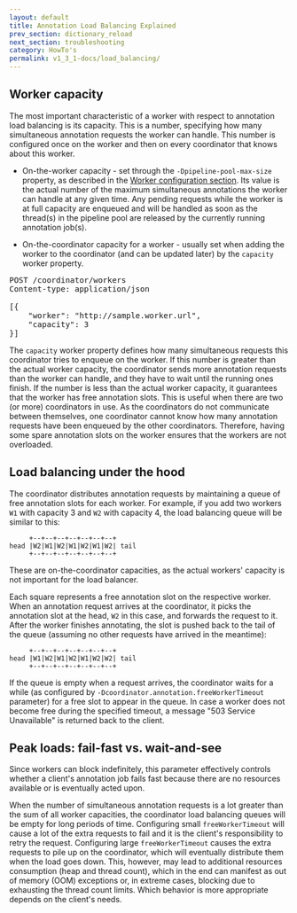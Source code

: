 ```yaml
---
layout: default
title: Annotation Load Balancing Explained
prev_section: dictionary_reload
next_section: troubleshooting
category: HowTo's
permalink: v1_3_1-docs/load_balancing/
---
```


## Worker capacity

The most important characteristic of a worker with respect to annotation load balancing is its capacity. This is a number, specifying how many simultaneous annotation requests the worker can handle. This number is configured once on the worker and then on every coordinator that knows about this worker.

* On-the-worker capacity - set through the `-Dpipeline-pool-max-size` property, as described in the <a href="{{ site.baseurl }}/v1_3_1-docs/ces_components">Worker configuration section</a>.
Its value is the actual number of the maximum simultaneous annotations the worker can handle at any given time. Any pending requests while the worker is at full capacity are enqueued and will be handled as soon as the thread(s) in the pipeline pool are released by the currently running annotation job(s).

* On-the-coordinator capacity for a worker - usually set when adding the worker to the coordinator (and can be updated later) by the `capacity` worker property.

<pre></code>POST /coordinator/workers
Content-type: application/json

[{
    "worker": "http://sample.worker.url",
    "capacity": 3
}]</code></pre>

The `capacity` worker property defines how many simultaneous requests this coordinator tries to enqueue on the worker. If this number is greater than the actual worker capacity, the coordinator sends more annotation requests than the worker can handle, and they have to wait until the running ones finish. If the number is less than the actual worker capacity, it guarantees that the worker has free annotation slots. This is useful when there are two (or more) coordinators in use. As the coordinators do not communicate between themselves, one coordinator cannot know how many annotation requests have been enqueued by the other coordinators. Therefore, having some spare annotation slots on the worker ensures that the workers are not overloaded.

## Load balancing under the hood

The coordinator distributes annotation requests by maintaining a queue of free annotation slots for each worker. For example, if you add two workers `W1` with capacity 3 and `W2` with capacity 4, the load balancing queue will be similar to this:

<pre><code>     +--+--+--+--+--+--+--+
head |W2|W1|W2|W1|W2|W1|W2| tail
     +--+--+--+--+--+--+--+</code></pre>

<div class="note-badge">
These are on-the-coordinator capacities, as the actual workers' capacity is not important for the load balancer.
</div>

Each square represents a free annotation slot on the respective worker. When an annotation request arrives at the coordinator, it picks the annotation slot at the head, `W2` in this case, and forwards the request to it. After the worker finishes annotating, the slot is pushed back to the tail of the queue (assuming no other requests have arrived in the meantime):

<pre><code>     +--+--+--+--+--+--+--+
head |W1|W2|W1|W2|W1|W2|W2| tail
     +--+--+--+--+--+--+--+</code></pre>

If the queue is empty when a request arrives, the coordinator waits for a while (as configured by `-Dcoordinator.annotation.freeWorkerTimeout` parameter) for a free slot to appear in the queue. In case a worker does not become free during the specified timeout, a message "503 Service Unavailable" is returned back to the client.

## Peak loads: fail-fast vs. wait-and-see

Since workers can block indefinitely, this parameter effectively controls whether a client's annotation job fails fast because there are no resources available or is eventually acted upon.

When the number of simultaneous annotation requests is a lot greater than the sum of all worker capacities, the coordinator load balancing queues will be empty for long periods of time. Configuring small `freeWorkerTimeout` will cause a lot of the extra requests to fail and it is the client's responsibility to retry the request. Configuring large `freeWorkerTimeout` causes the extra requests to pile up on the coordinator, which will eventually distribute them when the load goes down. This, however, may lead to additional resources consumption (heap and thread count), which in the end can manifest as out of memory (OOM) exceptions or, in extreme cases, blocking due to exhausting the thread count limits. Which behavior is more appropriate depends on the client's needs.
